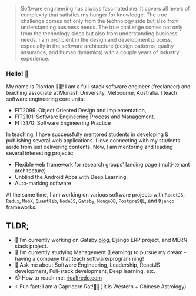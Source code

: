 
<!--
**riordanalfredo/riordanalfredo** is a ✨ _special_ ✨ repository because its `README.md` (this file) appears on your GitHub profile.
Here are some ideas to get you started:
-->
> Software engineering has always fascinated me. It covers all levels of complexity that satisfies my hunger for knowledge. The true challenge comes not only from the technology side but also from understanding business needs. The true challenge comes not only from the technology sides but also from understanding business needs. I am proficient in the design and development process, especially in the software architecture (design patterns, quality assurance, and human dynamics) with a couple years of industry experience.

### Hello! 👋

My name is Riordan 👨‍🚀! I am a full-stack software engineer (freelancer) and teaching associate at Monash University, Melbourne, Australia. I teach software engineering core units:
- FIT2099: Object Oriented Design and Implementation, 
- FIT2101: Software Engineering Process and Management, 
- FIT3170: Software Engineering Practice

In teaching, I have successfully mentored students in developing & publishing several web applications. I love connecting with my students aside from just delivering contents. Now, I am mentoring and leading several interesting projects:
- Flexible web framework for research groups' landing page (multi-tenant architecture)
- Unblind the Android Apps with Deep Learning.
- Auto-marking software

At the same time, I am working on various software projects with `ReactJS`, `Redux`, `MobX`, `Quantlib`, `NodeJS`, `Gatsby`, `MongoDB`, `PostgreSQL`, and `Django` frameworks.

## TLDR;
- 🔭 I’m currently working on Gatsby [blog](rioalfredo.com), Django ERP project, and MERN stack project.
- 🌱 I’m currently studying Management (Learning) to pursue my dream - having a company that teach software/programming!
- 💬 Ask me about Software Engineering, Leadership, ReactJS development, Full-stack development, Deep learning, etc.
- 📫 How to reach me: [rioalfredo.com](rioalfredo.com)
- ⚡ Fun fact: I am a Capricorn Rat!🐐🐀( it is Western + Chinese Astrology)

